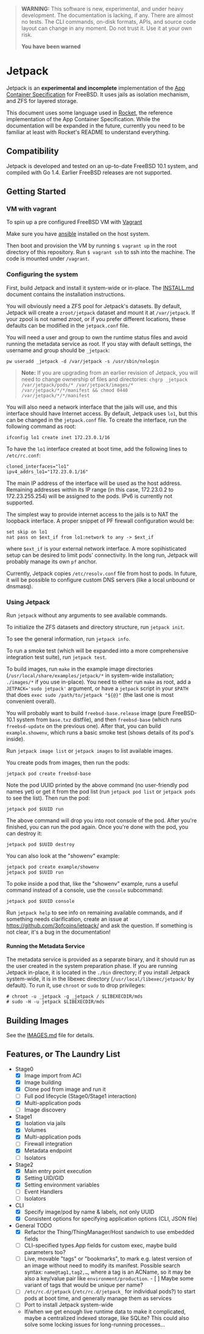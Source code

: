 > **WARNING:** This software is new, experimental, and under heavy
> development. The documentation is lacking, if any. There are almost
> no tests. The CLI commands, on-disk formats, APIs, and source code
> layout can change in any moment. Do not trust it. Use it at your own
> risk.
>
> **You have been warned**

Jetpack
=======

Jetpack is an **experimental and incomplete** implementation of the
[App Container Specification](https://github.com/appc/spec) for
FreeBSD. It uses jails as isolation mechanism, and ZFS for layered
storage.

This document uses some language used in
[Rocket](https://github.com/coreos/rocket), the reference
implementation of the App Container Specification. While the
documentation will be expanded in the future, currently you need to be
familiar at least with Rocket's README to understand everything.

Compatibility
-------------

Jetpack is developed and tested on an up-to-date FreeBSD 10.1 system,
and compiled with Go 1.4. Earlier FreeBSD releases are not supported.

Getting Started
---------------
### VM with vagrant
To spin up a pre configured FreeBSD VM with [Vagrant](https://www.vagrantup.com)

Make sure you have [ansible](http://docs.ansible.com/intro_installation.html#getting-ansible) installed on the host system.

Then boot and provision the VM by running `$ vagrant up` in the root directory of this repository.
Run `$ vagrant ssh` to ssh into the machine. 
The code is mounted under `/vagrant`.

### Configuring the system

First, build Jetpack and install it system-wide or in-place. The
[INSTALL.md](INSTALL.md) document contains the installation
instructions.

You will obviously need a ZFS pool for Jetpack's datasets. By default,
Jetpack will create a `zroot/jetpack` dataset and mount it at
`/var/jetpack`. If your zpool is not named _zroot_, or if you prefer
different locations, these defaults can be modified in the
`jetpack.conf` file.

You will need a user and group to own the runtime status files and
avoid running the metadata service as root. If you stay with default
settings, the username and group should be `_jetpack`:

    pw useradd _jetpack -d /var/jetpack -s /usr/sbin/nologin

> **Note:** If you are upgrading from an earlier revision of Jetpack,
> you will need to change ownership of files and directories:
> `chgrp _jetpack /var/jetpack/pods/* /var/jetpack/images/*
> /var/jetpack/*/*/manifest && chmod 0440 /var/jetpack/*/*/manifest`

You will also need a network interface that the jails will use, and
this interface should have Internet access. By default, Jetpack uses
`lo1`, but this can be changed in the `jetpack.conf` file. To create
the interface, run the following command as root:

    ifconfig lo1 create inet 172.23.0.1/16

To have the `lo1` interface created at boot time, add the following
lines to `/etc/rc.conf`:

    cloned_interfaces="lo1"
    ipv4_addrs_lo1="172.23.0.1/16"

The main IP address of the interface will be used as the host
address. Remaining addresses within its IP range (in this case,
172.23.0.2 to 172.23.255.254) will be assigned to the pods. IPv6
is currently not supported.

The simplest way to provide internet access to the jails is to NAT the
loopback interface. A proper snippet of PF firewall configuration
would be:

    set skip on lo1
    nat pass on $ext_if from lo1:network to any -> $ext_if

where `$ext_if` is your external network interface. A more
sopihisticated setup can be desired to limit pods'
connectivity. In the long run, Jetpack will probably manage its own
`pf` anchor.

Currently, Jetpack copies `/etc/resolv.conf` file from host to
pods. In future, it will be possible to configure custom DNS
servers (like a local unbound or dnsmasq).

### Using Jetpack

Run `jetpack` without any arguments to see available commands.

To initialize the ZFS datasets and directory structure, run `jetpack
init`.

To see the general information, run `jetpack info`.

To run a smoke test (which will be expanded into a more comprehensive
integration test suite), run `jetpack test`.

To build images, run `make` in the example image directories
(`/usr/local/share/examples/jetpack/*` in system-wide installation;
`./images/*` if you use in-place). You need to either run `make` as
root, add a `JETPACK='sudo jetpack'` argument, or have a `jetpack`
script in your `$PATH` that does `exec sudo /path/to/jetpack "${@}"`
(the last one is most convenient overall).

You will probably want to build `freebsd-base.release` image (pure
FreeBSD-10.1 system from `base.txz` distfile), and then `freebsd-base`
(which runs `freebsd-update` on the previous one). After that, you can
build `example.showenv`, which runs a basic smoke test (shows details
of its pod's inside).

Run `jetpack image list` or `jetpack images` to list available images.

You create pods from images, then run the pods:

    jetpack pod create freebsd-base

Note the pod UUID printed by the above command (no user-friendly pod
names yet) or get it from the pod list (run `jetpack pod list` or
`jetpack pods` to see the list). Then run the pod:

    jetpack pod $UUID run

The above command will drop you into root console of the pod. After
you're finished, you can run the pod again. Once you're done with the
pod, you can destroy it:

    jetpack pod $UUID destroy

You can also look at the "showenv" example:

    jetpack pod create example/showenv
    jetpack pod $UUID run

To poke inside a pod that, like the "showenv" example, runs a useful
command instead of a console, use the `console` subcommand:

    jetpack pod $UUID console

Run `jetpack help` to see info on remaining available commands, and if
something needs clarification, create an issue at
https://github.com/3ofcoins/jetpack/ and ask the question. If
something is not clear, it's a bug in the documentation!

#### Running the Metadata Service

The metadata service is provided as a separate binary, and it should
run as the user created in the system preparation phase. If you are
running Jetpack in-place, it is located in the `./bin` directory; if
you install Jetpack system-wide, it is in the libexec directory
(`/usr/local/libexec/jetpack/` by default). To run it, use `chroot` or
`sudo` to drop privileges:

    # chroot -u _jetpack -g _jetpack / $LIBEXECDIR/mds
    # sudo -H -u jetpack $LIBEXECDIR/mds

Building Images
---------------

See the [IMAGES.md](IMAGES.md) file for details.

Features, or The Laundry List
-----------------------------

 - Stage0
   - [x] Image import from ACI
   - [x] Image building
   - [x] Clone pod from image and run it
   - [ ] Full pod lifecycle (Stage0/Stage1 interaction)
   - [x] Multi-application pods
   - [ ] Image discovery
 - Stage1
   - [x] Isolation via jails
   - [x] Volumes
   - [x] Multi-application pods
   - [ ] Firewall integration
   - [x] Metadata endpoint
   - [ ] Isolators
 - Stage2
   - [x] Main entry point execution
   - [x] Setting UID/GID
   - [x] Setting environment variables
   - [ ] Event Handlers
   - [ ] Isolators
 - CLI
   - [X] Specify image/pod by name & labels, not only UUID
   - [x] Consistent options for specifying application options (CLI,
         JSON file)
 - General TODO
   - [x] Refactor the Thing/ThingManager/Host sandwich to use embedded
     fields
   - [ ] CLI-specified types.App fields for custom exec, maybe build
         parameters too?
   - [ ] Live, movable "tags" or "bookmarks", to mark e.g. latest
         version of an image without need to modify its
         manifest. Possible search syntax: `name@tag1,tag2,…`, where a
         tag is an ACName, so it may be also a key/value pair like
         `environment/production`.
         - [ ] Maybe some variant of tags that would be unique per
               name?
   - [ ] `/etc/rc.d/jetpack` (`/etc/rc.d/jetpack_` for individual
         pods?) to start pods at boot time, and generally
         manage them as services
   - [ ] Port to install Jetpack system-wide
   - If/when we get enough live runtime data to make it complicated,
     maybe a centralized indexed storage, like SQLite? This could also
     solve some locking issues for long-running processes…
